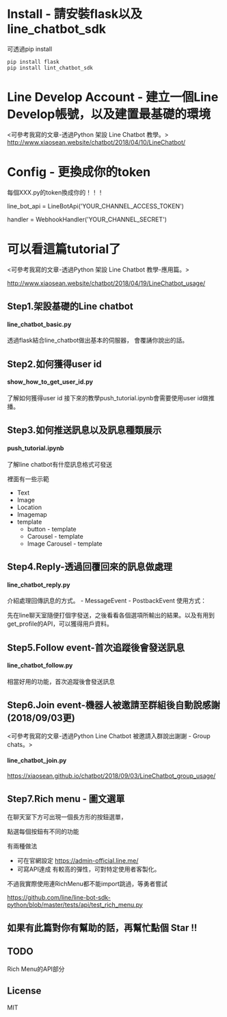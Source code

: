 # Install - 請安裝flask以及line_chatbot_sdk
可透過pip install
~~~
pip install flask
pip install lint_chatbot_sdk
~~~

# Line Develop Account - 建立一個Line Develop帳號，以及建置最基礎的環境
<可參考我寫的文章-透過Python 架設 Line Chatbot 教學。>
http://www.xiaosean.website/chatbot/2018/04/10/LineChatbot/


# Config - 更換成你的token
每個XXX.py的token換成你的！！！

line_bot_api = LineBotApi('YOUR_CHANNEL_ACCESS_TOKEN')

handler = WebhookHandler('YOUR_CHANNEL_SECRET')

# 可以看這篇tutorial了
<可參考我寫的文章-透過Python 架設 Line Chatbot 教學-應用篇。>

http://www.xiaosean.website/chatbot/2018/04/19/LineChatbot_usage/


## Step1.架設基礎的Line chatbot
	
#### line_chatbot_basic.py

透過flask結合line_chatbot做出基本的伺服器，
會覆誦你說出的話。

## Step2.如何獲得user id	

#### show_how_to_get_user_id.py

了解如何獲得user id
接下來的教學push_tutorial.ipynb會需要使用user id做推播。

## Step3.如何推送訊息以及訊息種類展示	
	
#### push_tutorial.ipynb

了解line chatbot有什麼訊息格式可發送

裡面有一些示範

- Text
- Image
- Location
- Imagemap
- template
	- button - template
	- Carousel - template
	- Image Carousel - template

## Step4.Reply-透過回覆回來的訊息做處理		

#### line_chatbot_reply.py

介紹處理回傳訊息的方式。
	- MessageEvent
	- PostbackEvent
使用方式：

先在line聊天室隨便打個字發送，之後看看各個選項所輸出的結果。以及有用到get_profile的API，可以獲得用戶資料。

## Step5.Follow event-首次追蹤後會發送訊息

#### line_chatbot_follow.py

相當好用的功能，首次追蹤後會發送訊息

## Step6.Join event-機器人被邀請至群組後自動說感謝(2018/09/03更)

<可參考我寫的文章-透過Python Line Chatbot 被邀請入群說出謝謝 - Group chats。>

#### line_chatbot_join.py


https://xiaosean.github.io/chatbot/2018/09/03/LineChatbot_group_usage/

## Step7.Rich menu - 圖文選單
在聊天室下方可出現一個長方形的按鈕選單，

點選每個按鈕有不同的功能

有兩種做法 
- 可在官網設定 
https://admin-official.line.me/ 
- 可寫API達成
有較高的彈性，可對特定使用者客製化。

不過我實際使用連RichMenu都不能import跳過，等勇者嘗試

https://github.com/line/line-bot-sdk-python/blob/master/tests/api/test_rich_menu.py

## 如果有此篇對你有幫助的話，再幫忙點個 Star !!

## TODO

Rich Menu的API部分

## License
MIT

